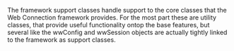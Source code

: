 ﻿The framework support classes handle support to the core classes that the Web Connection framework provides. For the most part these are utility classes, that provide useful functionality ontop the base features, but several like the wwConfig and wwSession objects are actually tightly linked to the framework as support classes.